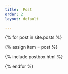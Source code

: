 ```yaml
---
title:  Post
order: 2
layout: default

---
```


{% for post in site.posts %}

{% assign item = post %}

{% include postbox.html %}

{% endfor %}



